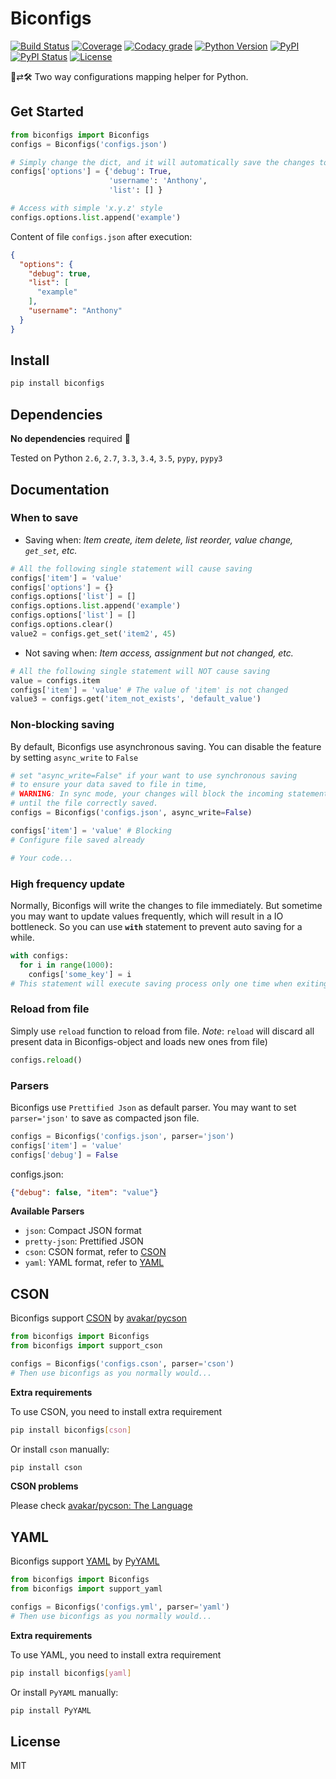 # Biconfigs
[![Build Status](https://img.shields.io/travis/antfu/biconfigs.svg?style=flat-square)](https://travis-ci.org/antfu/biconfigs)
[![Coverage](https://img.shields.io/codecov/c/github/antfu/biconfigs.svg?style=flat-square)](https://codecov.io/gh/antfu/biconfigs)
[![Codacy grade](https://img.shields.io/codacy/grade/4bf188eecc374c76b5c6ddbe93315078.svg?style=flat-square)](https://www.codacy.com/app/anthonyfu117/biconfigs/dashboard)
[![Python Version](https://img.shields.io/pypi/pyversions/biconfigs.svg?style=flat-square)](https://pypi.python.org/pypi/biconfigs)
[![PyPI](https://img.shields.io/pypi/v/biconfigs.svg?style=flat-square)](https://pypi.python.org/pypi/biconfigs)
[![PyPI Status](https://img.shields.io/pypi/status/biconfigs.svg?style=flat-square)](https://pypi.python.org/pypi/biconfigs)
[![License](https://img.shields.io/pypi/l/biconfigs.svg?style=flat-square)](https://github.com/antfu/biconfigs/blob/master/LICENSE)

📄⇄🛠 Two way configurations mapping helper for Python.

## Get Started
```python
from biconfigs import Biconfigs
configs = Biconfigs('configs.json')

# Simply change the dict, and it will automatically save the changes to file.
configs['options'] = {'debug': True,
                      'username': 'Anthony',
                      'list': [] }

# Access with simple 'x.y.z' style
configs.options.list.append('example')
```
Content of file `configs.json` after execution:
```json
{
  "options": {
    "debug": true,
    "list": [
      "example"
    ],
    "username": "Anthony"
  }
}
```

## Install
```sh
pip install biconfigs
```

## Dependencies
**No dependencies** required 🎉

Tested on Python `2.6`, `2.7`, `3.3`, `3.4`, `3.5`, `pypy`, `pypy3`

## Documentation
### When to save
- Saving when: *Item create, item delete, list reorder, value change, `get_set`, etc.*
```python
# All the following single statement will cause saving
configs['item'] = 'value'
configs['options'] = {}
configs.options['list'] = []
configs.options.list.append('example')
configs.options['list'] = []
configs.options.clear()
value2 = configs.get_set('item2', 45)
```

- Not saving when: *Item access, assignment but not changed, etc.*
```python
# All the following single statement will NOT cause saving
value = configs.item
configs['item'] = 'value' # The value of 'item' is not changed
value3 = configs.get('item_not_exists', 'default_value')
```

### Non-blocking saving
By default, Biconfigs use asynchronous saving. You can disable the feature
by setting `async_write` to `False`
```python
# set "async_write=False" if your want to use synchronous saving
# to ensure your data saved to file in time,
# WARNING: In sync mode, your changes will block the incoming statement
# until the file correctly saved.
configs = Biconfigs('configs.json', async_write=False)

configs['item'] = 'value' # Blocking
# Configure file saved already

# Your code...
```

### High frequency update
Normally, Biconfigs will write the changes to file immediately. But sometime you
may want to update values frequently, which will result in a IO bottleneck. So you
can use **`with`** statement to prevent auto saving for a while.
```python
with configs:
  for i in range(1000):
    configs['some_key'] = i
# This statement will execute saving process only one time when exiting "with" scope
```

### Reload from file
Simply use `reload` function to reload from file.
*Note*: `reload` will discard all present data in Biconfigs-object and loads new ones from file)
```python
configs.reload()
```

### Parsers
Biconfigs use `Prettified Json` as default parser.
You may want to set `parser='json'` to save as compacted json file.
```python
configs = Biconfigs('configs.json', parser='json')
configs['item'] = 'value'
configs['debug'] = False
```
configs.json:
```json
{"debug": false, "item": "value"}
```

**Available Parsers**

 - `json`: Compact JSON format
 - `pretty-json`: Prettified JSON
 - `cson`: CSON format, refer to [CSON](#cson)
 - `yaml`: YAML format, refer to [YAML](#yaml)

## CSON
Biconfigs support [CSON](https://github.com/bevry/cson) by [avakar/pycson](https://github.com/avakar/pycson)

```python
from biconfigs import Biconfigs
from biconfigs import support_cson

configs = Biconfigs('configs.cson', parser='cson')
# Then use biconfigs as you normally would...
```

**Extra requirements**

To use CSON, you need to install extra requirement
```sh
pip install biconfigs[cson]
```
Or install `cson` manually:
```sh
pip install cson
```

**CSON problems**

Please check [avakar/pycson: The Language](https://github.com/avakar/pycson#the-language)

## YAML

Biconfigs support [YAML](http://yaml.org/) by [PyYAML](http://pyyaml.org/)

```python
from biconfigs import Biconfigs
from biconfigs import support_yaml

configs = Biconfigs('configs.yml', parser='yaml')
# Then use biconfigs as you normally would...
```

**Extra requirements**

To use YAML, you need to install extra requirement
```sh
pip install biconfigs[yaml]
```
Or install `PyYAML` manually:
```sh
pip install PyYAML
```

## License
MIT
